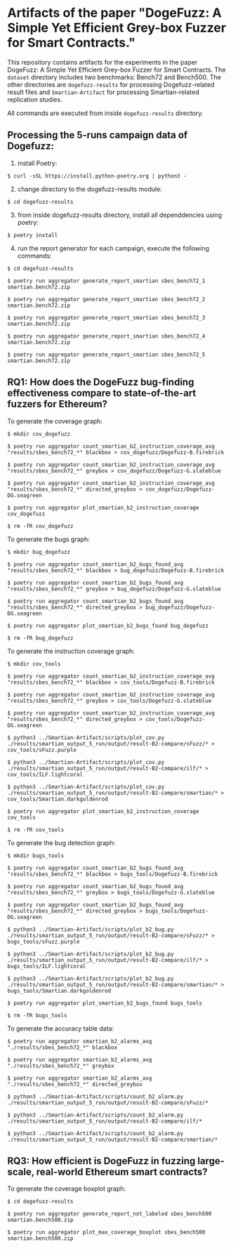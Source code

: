 # Artifacts of the paper "DogeFuzz: A Simple Yet Efficient Grey-box Fuzzer for Smart Contracts."

This repository contains artifacts for the experiments in the paper DogeFuzz: A Simple Yet Efficient Grey-box Fuzzer for Smart Contracts. The `dataset` directory includes two benchmarks: Bench72 and Bench500. The other directories are `dogefuzz-results` for processing Dogefuzz-related result files and `Smartian-Artifact` for processing Smartian-related replication studies.

All commands are executed from inside `dogefuzz-results` directory.

## Processing the 5-runs campaign data of Dogefuzz:

1. install Poetry:

```
$ curl -sSL https://install.python-poetry.org | python3 -
```

2. change directory to the dogefuzz-results module:

```
$ cd dogefuzz-results
```

3. from inside dogefuzz-results directory, install all dependdencies using poetry:

```
$ poetry install
```

4. run the report generator for each campaign, execute the following commands:

```
$ cd dogefuzz-results

$ poetry run aggregator generate_report_smartian sbes_bench72_1 smartian.bench72.zip

$ poetry run aggregator generate_report_smartian sbes_bench72_2 smartian.bench72.zip

$ poetry run aggregator generate_report_smartian sbes_bench72_3 smartian.bench72.zip

$ poetry run aggregator generate_report_smartian sbes_bench72_4 smartian.bench72.zip

$ poetry run aggregator generate_report_smartian sbes_bench72_5 smartian.bench72.zip
```

## RQ1: How does the DogeFuzz bug-finding effectiveness compare to state-of-the-art fuzzers for Ethereum?

To generate the coverage graph:

```
$ mkdir cov_dogefuzz

$ poetry run aggregator count_smartian_b2_instruction_coverage_avg  "results/sbes_bench72_*" blackbox > cov_dogefuzz/Dogefuzz-B.firebrick

$ poetry run aggregator count_smartian_b2_instruction_coverage_avg  "results/sbes_bench72_*" greybox > cov_dogefuzz/Dogefuzz-G.slateblue

$ poetry run aggregator count_smartian_b2_instruction_coverage_avg  "results/sbes_bench72_*" directed_greybox > cov_dogefuzz/Dogefuzz-DG.seagreen

$ poetry run aggregator plot_smartian_b2_instruction_coverage cov_dogefuzz

$ rm -fR cov_dogefuzz
```

To generate the bugs graph:

```
$ mkdir bug_dogefuzz

$ poetry run aggregator count_smartian_b2_bugs_found_avg "results/sbes_bench72_*" blackbox > bug_dogefuzz/Dogefuzz-B.firebrick

$ poetry run aggregator count_smartian_b2_bugs_found_avg "results/sbes_bench72_*" greybox > bug_dogefuzz/Dogefuzz-G.slateblue

$ poetry run aggregator count_smartian_b2_bugs_found_avg "results/sbes_bench72_*" directed_greybox > bug_dogefuzz/Dogefuzz-DG.seagreen

$ poetry run aggregator plot_smartian_b2_bugs_found bug_dogefuzz

$ rm -fR bug_dogefuzz
```

To generate the instruction coverage graph:

```
$ mkdir cov_tools

$ poetry run aggregator count_smartian_b2_instruction_coverage_avg  "results/sbes_bench72_*" blackbox > cov_tools/Dogefuzz-B.firebrick

$ poetry run aggregator count_smartian_b2_instruction_coverage_avg  "results/sbes_bench72_*" greybox > cov_tools/Dogefuzz-G.slateblue

$ poetry run aggregator count_smartian_b2_instruction_coverage_avg  "results/sbes_bench72_*" directed_greybox > cov_tools/Dogefuzz-DG.seagreen

$ python3 ../Smartian-Artifact/scripts/plot_cov.py ./results/smartian_output_5_run/output/result-B2-compare/sFuzz/* > cov_tools/sFuzz.purple

$ python3 ../Smartian-Artifact/scripts/plot_cov.py ./results/smartian_output_5_run/output/result-B2-compare/ilf/* > cov_tools/ILF.lightcoral

$ python3 ../Smartian-Artifact/scripts/plot_cov.py ./results/smartian_output_5_run/output/result-B2-compare/smartian/* > cov_tools/Smartian.darkgoldenrod

$ poetry run aggregator plot_smartian_b2_instruction_coverage cov_tools

$ rm -fR cov_tools
```

To generate the bug detection graph:

```
$ mkdir bugs_tools

$ poetry run aggregator count_smartian_b2_bugs_found_avg  "results/sbes_bench72_*" blackbox > bugs_tools/Dogefuzz-B.firebrick

$ poetry run aggregator count_smartian_b2_bugs_found_avg  "results/sbes_bench72_*" greybox > bugs_tools/Dogefuzz-G.slateblue

$ poetry run aggregator count_smartian_b2_bugs_found_avg  "results/sbes_bench72_*" directed_greybox > bugs_tools/Dogefuzz-DG.seagreen

$ python3 ../Smartian-Artifact/scripts/plot_b2_bug.py ./results/smartian_output_5_run/output/result-B2-compare/sFuzz/* > bugs_tools/sFuzz.purple

$ python3 ../Smartian-Artifact/scripts/plot_b2_bug.py ./results/smartian_output_5_run/output/result-B2-compare/ilf/* > bugs_tools/ILF.lightcoral

$ python3 ../Smartian-Artifact/scripts/plot_b2_bug.py ./results/smartian_output_5_run/output/result-B2-compare/smartian/* > bugs_tools/Smartian.darkgoldenrod

$ poetry run aggregator plot_smartian_b2_bugs_found bugs_tools

$ rm -fR bugs_tools
```

To generate the accuracy table data:

```
$ poetry run aggregator smartian_b2_alarms_avg "./results/sbes_bench72_*" blackbox

$ poetry run aggregator smartian_b2_alarms_avg "./results/sbes_bench72_*" greybox

$ poetry run aggregator smartian_b2_alarms_avg "./results/sbes_bench72_*" directed_greybox

$ python3 ../Smartian-Artifact/scripts/count_b2_alarm.py ./results/smartian_output_5_run/output/result-B2-compare/sFuzz/*

$ python3 ../Smartian-Artifact/scripts/count_b2_alarm.py ./results/smartian_output_5_run/output/result-B2-compare/ilf/*

$ python3 ../Smartian-Artifact/scripts/count_b2_alarm.py ./results/smartian_output_5_run/output/result-B2-compare/smartian/*

```

## RQ3: How efficient is DogeFuzz in fuzzing large-scale, real-world Ethereum smart contracts?

To generate the coverage boxplot graph:

```
$ cd dogefuzz-results

$ poetry run aggregator generate_report_not_labeled sbes_bench500 smartian.bench500.zip

$ poetry run aggregator plot_max_coverage_boxplot sbes_bench500 smartian.bench500.zip
```
